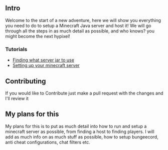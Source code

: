 ## Intro
Welcome to the start of a new adventure, here we will show you everything you need to do to setup a Minecraft Java server and host it! We will go through all the steps in as much detail as possible, and who knows? you might become the next hypixel! 

### Tutorials
- [Finding what server jar to use](https://github.com/JustDoom/anything-minecraft/blob/main/tutorials/Finding%20what%20server%20jar%20to%20use.md)
- [Setting up your minecraft server](https://github.com/JustDoom/anything-minecraft/blob/main/tutorials/Setting%20up%20your%20minecraft%20server.md#intro)

## Contributing 
If you would like to Contribute just make a pull request with the changes and I'll review it

## My plans for this
My plans for this is to put as much detail into how to run and setup a minecraft server as possible, from finding a host to finding players. I will add as much info on as much stuff as possible, how to setup bungeecord, anti cheat configurations, chat filters etc.
